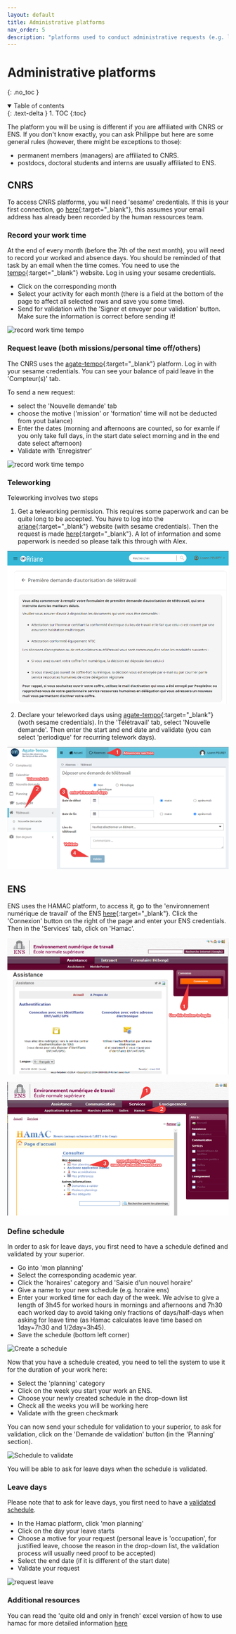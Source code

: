 ```yaml
---
layout: default
title: Administrative platforms
nav_order: 5
description: "platforms used to conduct administrative requests (e.g. leave days/teleworking)"
---
```


# Administrative platforms
{: .no_toc }

<details open markdown="block">
  <summary>
    Table of contents
  </summary>
  {: .text-delta }
1. TOC
{:toc}
</details>

The platform you will be using is different if you are affiliated with CNRS or ENS. If you don't know exactly, you can ask Philippe but here are some general rules (however, there might be exceptions to those):
- permanent members (managers) are affiliated to CNRS.
- postdocs, doctoral students and interns are usually affiliated to ENS.

## CNRS

To access CNRS platforms, you will need 'sesame' credentials. If this is your first connection, go [here](https://sesame.cnrs.fr/){:target="_blank"}, this assumes your email address has already been recorded by the human ressources team.

### Record your work time

At the end of every month (before the 7th of the next month), you will need to record your worked and absence days. You should be reminded of that task by an email when the time comes.
You need to use the [tempo](https://tempo.cnrs.fr){:target="_blank"} website. Log in using your sesame credentials.

- Click on the corresponding month
- Select your activity for each month (there is a field at the bottom of the page to affect all selected rows and save you some time).
- Send for validation with the 'Signer et envoyer pour validation' button. Make sure the information is correct before sending it!

![record work time tempo](../ressources/img/tempo-enter.png)

### Request leave (both missions/personal time off/others)

The CNRS uses the [agate-tempo](https://agate-tempo.cnrs.fr){:target="_blank"} platform. Log in with your sesame credentials.
You can see your balance of paid leave in the 'Compteur(s)' tab.

To send a new request:
- select the 'Nouvelle demande' tab
- choose the motive ('mission' or 'formation' time will not be deducted from yout balance)
- Enter the dates (morning and afternoons are counted, so for examle if you only take full days, in the start date select morning and in the end date select afternoon)
- Validate with 'Enregistrer'

![record work time tempo](../ressources/img/tempo-enter.png)

### Teleworking

Teleworking involves two steps

1. Get a teleworking permission. This requires some paperwork and can be quite long to be accepted. You have to log into the [ariane](ariane.cnrs.fr/){:target="_blank"} website (with sesame credentials). Then the request is made [here](https://cnrs.employee.eu.people-doc.com/request-forms/premiere-demande-d-autorisation-de-teletravail-copie-1){:target="_blank"}. A lot of information and some paperwork is needed so please talk this through with Alex.

![first-request-telework](../ressources/img/first-request-telework.png)

2. Declare your teleworked days using [agate-tempo](https://agate-tempo.cnrs.fr){:target="_blank"} (woth sesame credentials). In the 'Télétravail' tab, select 'Nouvelle demande'. Then enter the start and end date and validate (you can select 'periodique' for recurring telework days).

![declare-telework](../ressources/img/declare-telework.png)

## ENS

ENS uses the HAMAC platform, to access it, go to the 'environnement numérique de travail' of the ENS [here](http://ent.ens.fr){:target="_blank"}. Click the 'Connexion' button on the right of the page and enter your ENS credentials.
Then in the 'Services' tab, click on 'Hamac'.

![connect to the ENT](../ressources/img/connect-ENT.png)

![Access Hamac service](../ressources/img/access-hamac.png)

### Define schedule

In order to ask for leave days, you first need to have a schedule defined and validated by your superior.

- Go into 'mon planning'
- Select the corresponding academic year.
- Click the 'horaires' category and 'Saisie d'un nouvel horaire'
- Give a name to your new schedule (e.g. horaire ens)
- Enter your worked time for each day of the week. We advise to give a length of 3h45 for worked hours in mornings and afternoons and 7h30 each worked day to avoid taking only fractions of days/half-days when asking for leave time (as Hamac calculates leave time based on 1day=7h30 and 1/2day=3h45).
- Save the schedule (bottom left corner)

![Create a schedule](../ressources/img/new-schedule.png)

Now that you have a schedule created, you need to tell the system to use it for the duration of your work here:
- Select the 'planning' category
- Click on the week you start your work an ENS.
- Choose your newly created schedule in the drop-down list
- Check all the weeks you will be working here
- Validate with the green checkmark

You can now send your schedule for validation to your superior, to ask for validation, click on the 'Demande de validation' button (in the 'Planning' section).

![Schedule to validate](../ressources/img/validate-schedule.png)

You will be able to ask for leave days when the schedule is validated.

### Leave days

Please note that to ask for leave days, you first need to have a [validated schedule](#define-schedule).

- In the Hamac platform, click 'mon planning'
- Click on the day your leave starts
- Choose a motive for your request (personal leave is 'occupation', for justified leave, choose the reason in the drop-down list, the validation process will usually need proof to be accepted)
- Select the end date (if it is different of the start date)
- Validate your request

![request leave](../ressources/img/request-leave.png)

### Additional resources

You can read the 'quite old and only in french' excel version of how to use hamac for more detailed information [here](../ressources/misc/guide-pratique-hamac.xls)